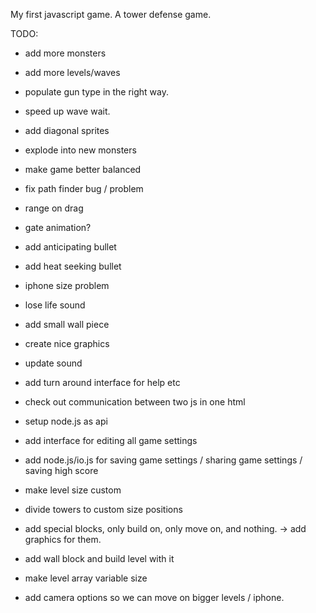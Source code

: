 My first javascript game. A tower defense game.

TODO:
- add more monsters
- add more levels/waves
- populate gun type in the right way.
- speed up wave wait.
- add diagonal sprites
- explode into new monsters

- make game better balanced

- fix path finder bug / problem

- range on drag
- gate animation?
- add anticipating bullet
- add heat seeking bullet

- iphone size problem
- lose life sound
- add small wall piece
- create nice graphics
- update sound

- add turn around interface for help etc
- check out communication between two js in one html
- setup node.js as api
- add interface for editing all game settings
- add node.js/io.js for saving game settings / sharing game settings / saving high score
- make level size custom

- divide towers to custom size positions
- add special blocks, only build on, only move on, and nothing. -> add graphics for them.
- add wall block and build level with it
- make level array variable size

- add camera options so we can move on bigger levels / iphone.
